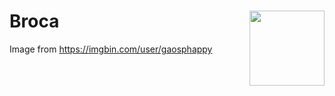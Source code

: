 # Broca <img src="man/figures/logo.png" align="right" width="120" />     
Image from https://imgbin.com/user/gaosphappy     